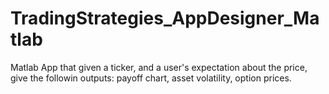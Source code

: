 # TradingStrategies_AppDesigner_Matlab
Matlab App that given a ticker, and a user's expectation about the price, give the followin outputs: payoff chart, asset volatility, option prices.
